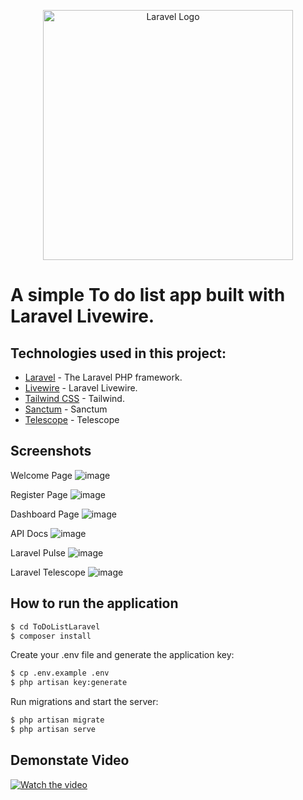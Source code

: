 <p align="center"><a href="https://laravel.com" target="_blank"><img src="https://raw.githubusercontent.com/laravel/art/master/logo-lockup/5%20SVG/2%20CMYK/1%20Full%20Color/laravel-logolockup-cmyk-red.svg" width="400" alt="Laravel Logo"></a></p>

# A simple To do list app built with Laravel Livewire.

## Technologies used in this project:

* [Laravel](https://github.com/laravel/laravel) - The Laravel PHP framework.
* [Livewire](https://github.com/livewire/livewire) - Laravel Livewire.
* [Tailwind CSS](https://github.com/tailwindlabs/tailwindcss) - Tailwind.
* [Sanctum](https://github.com/laravel/sanctum) - Sanctum
* [Telescope](https://github.com/laravel/telescope) - Telescope
## Screenshots
Welcome Page
![image](https://github.com/dosugar23/ToDoListLaravel/assets/55596457/8ce28e1b-e26a-439e-a0c7-9662c9bc9c72)

Register Page
![image](https://github.com/dosugar23/ToDoListLaravel/assets/55596457/af29ead7-515c-4d1b-a58f-951e995127cf)

Dashboard Page
![image](https://github.com/dosugar23/ToDoListLaravel/assets/55596457/e981cc55-b8ad-4771-beee-66ca710f99e9)

API Docs
![image](https://github.com/dosugar23/ToDoListLaravel/assets/55596457/c09a35b3-c4da-423b-82f0-0b64cca740d3)

Laravel Pulse
![image](https://github.com/dosugar23/ToDoListLaravel/assets/55596457/ed04a155-5224-46e9-b7fb-6b61a24a4f34)

Laravel Telescope
![image](https://github.com/dosugar23/ToDoListLaravel/assets/55596457/ddf65e8d-c446-410a-adf9-9a4c8481b6d4)


## How to run the application
```sh
$ cd ToDoListLaravel
$ composer install
```

Create your .env file and generate the application key:

```sh
$ cp .env.example .env
$ php artisan key:generate
```

Run migrations and start the server:

```sh
$ php artisan migrate
$ php artisan serve
```
## Demonstate Video
[![Watch the video](https://github.com/dosugar23/ToDoListLaravel/assets/55596457/877169ee-2685-426d-9b8d-6cd93ff98bed)](https://drive.google.com/file/d/1LZwzHkv8tfELSCFH32yvd70kLFJ-eiBP/view?usp=drive_link)
